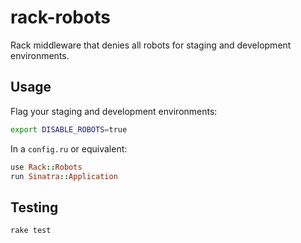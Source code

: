 rack-robots
===========

Rack middleware that denies all robots for staging and development environments.

Usage
-----

Flag your staging and development environments:

``` bash
export DISABLE_ROBOTS=true
```

In a `config.ru` or equivalent:

``` ruby
use Rack::Robots
run Sinatra::Application
```

Testing
-------

``` bash
rake test
```
